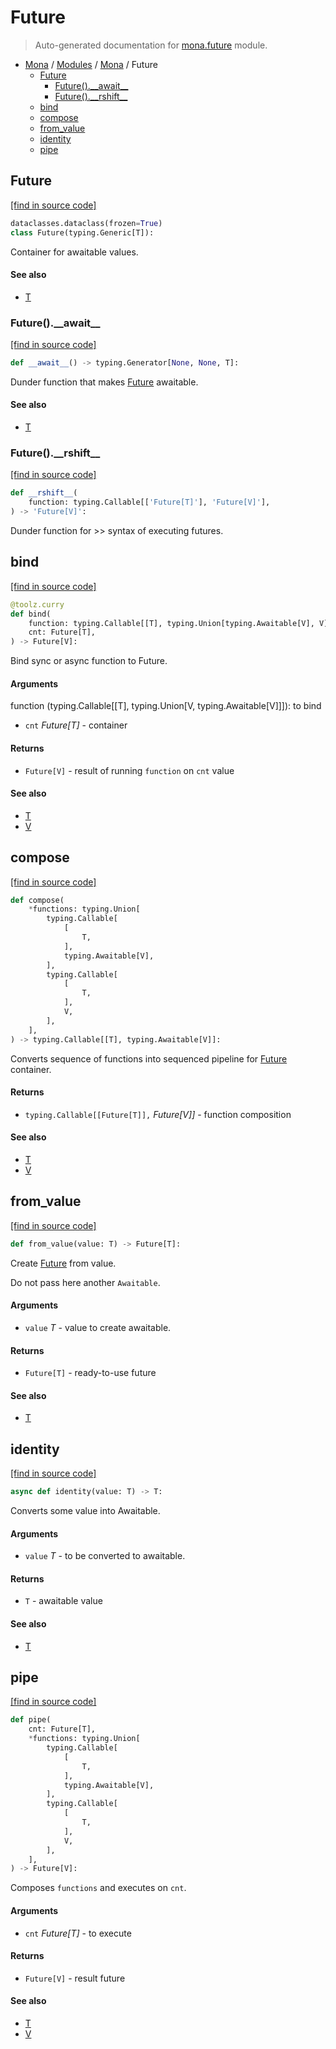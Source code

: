 # Future

> Auto-generated documentation for [mona.future](https://github.com/katunilya/mona/blob/main/mona/future.py) module.

- [Mona](../README.md#mona-index) / [Modules](../MODULES.md#mona-modules) / [Mona](index.md#mona) / Future
    - [Future](#future)
        - [Future().\_\_await\_\_](#future__await__)
        - [Future().\_\_rshift\_\_](#future__rshift__)
    - [bind](#bind)
    - [compose](#compose)
    - [from_value](#from_value)
    - [identity](#identity)
    - [pipe](#pipe)

## Future

[[find in source code]](https://github.com/katunilya/mona/blob/main/mona/future.py#L12)

```python
dataclasses.dataclass(frozen=True)
class Future(typing.Generic[T]):
```

Container for awaitable values.

#### See also

- [T](#t)

### Future().\_\_await\_\_

[[find in source code]](https://github.com/katunilya/mona/blob/main/mona/future.py#L17)

```python
def __await__() -> typing.Generator[None, None, T]:
```

Dunder function that makes [Future](#future) awaitable.

#### See also

- [T](#t)

### Future().\_\_rshift\_\_

[[find in source code]](https://github.com/katunilya/mona/blob/main/mona/future.py#L21)

```python
def __rshift__(
    function: typing.Callable[['Future[T]'], 'Future[V]'],
) -> 'Future[V]':
```

Dunder function for >> syntax of executing futures.

## bind

[[find in source code]](https://github.com/katunilya/mona/blob/main/mona/future.py#L61)

```python
@toolz.curry
def bind(
    function: typing.Callable[[T], typing.Union[typing.Awaitable[V], V]],
    cnt: Future[T],
) -> Future[V]:
```

Bind sync or async function to Future.

#### Arguments

function (typing.Callable[[T], typing.Union[V, typing.Awaitable[V]]]): to bind
- `cnt` *Future[T]* - container

#### Returns

- `Future[V]` - result of running `function` on `cnt` value

#### See also

- [T](#t)
- [V](#v)

## compose

[[find in source code]](https://github.com/katunilya/mona/blob/main/mona/future.py#L77)

```python
def compose(
    *functions: typing.Union[
        typing.Callable[
            [
                T,
            ],
            typing.Awaitable[V],
        ],
        typing.Callable[
            [
                T,
            ],
            V,
        ],
    ],
) -> typing.Callable[[T], typing.Awaitable[V]]:
```

Converts sequence of functions into sequenced pipeline for [Future](#future) container.

#### Returns

- `typing.Callable[[Future[T]],` *Future[V]]* - function composition

#### See also

- [T](#t)
- [V](#v)

## from_value

[[find in source code]](https://github.com/katunilya/mona/blob/main/mona/future.py#L40)

```python
def from_value(value: T) -> Future[T]:
```

Create [Future](#future) from value.

Do not pass here another `Awaitable`.

#### Arguments

- `value` *T* - value to create awaitable.

#### Returns

- `Future[T]` - ready-to-use future

#### See also

- [T](#t)

## identity

[[find in source code]](https://github.com/katunilya/mona/blob/main/mona/future.py#L28)

```python
async def identity(value: T) -> T:
```

Converts some value into Awaitable.

#### Arguments

- `value` *T* - to be converted to awaitable.

#### Returns

- `T` - awaitable value

#### See also

- [T](#t)

## pipe

[[find in source code]](https://github.com/katunilya/mona/blob/main/mona/future.py#L98)

```python
def pipe(
    cnt: Future[T],
    *functions: typing.Union[
        typing.Callable[
            [
                T,
            ],
            typing.Awaitable[V],
        ],
        typing.Callable[
            [
                T,
            ],
            V,
        ],
    ],
) -> Future[V]:
```

Composes `functions` and executes on `cnt`.

#### Arguments

- `cnt` *Future[T]* - to execute

#### Returns

- `Future[V]` - result future

#### See also

- [T](#t)
- [V](#v)
